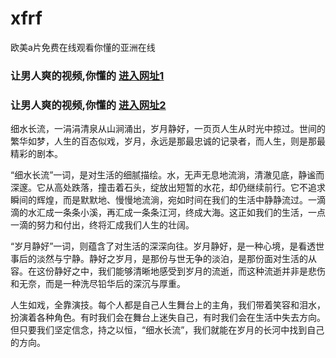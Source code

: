 # xfrf
欧美a片免费在线观看你懂的亚洲在线
                 
### 让男人爽的视频,你懂的  [进入网址1](https://jaakcc.com/?444)

### 让男人爽的视频,你懂的  [进入网址2](https://jaamcc.com/?444)
                       
细水长流，一涓涓清泉从山涧涌出，岁月静好，一页页人生从时光中掠过。世间的繁华如梦，人生的百态似戏，岁月，永远是那最忠诚的记录者，而人生，则是那最精彩的剧本。

“细水长流”一词，是对生活的细腻描绘。水，无声无息地流淌，清澈见底，静谧而深邃。它从高处跌落，撞击着石头，绽放出短暂的水花，却仍继续前行。它不追求瞬间的辉煌，而是默默地、慢慢地流淌，宛如时间在我们的生活中静静流过。一滴滴的水汇成一条条小溪，再汇成一条条江河，终成大海。这正如我们的生活，一点一滴的努力和付出，终将汇成我们人生的壮阔。

“岁月静好”一词，则蕴含了对生活的深深向往。岁月静好，是一种心境，是看透世事后的淡然与宁静。静好之岁月，是那份与世无争的淡泊，是那份面对生活的从容。在这份静好之中，我们能够清晰地感受到岁月的流逝，而这种流逝并非是悲伤和无奈，而是一种洗尽铅华后的深沉与厚重。

人生如戏，全靠演技。每个人都是自己人生舞台上的主角，我们带着笑容和泪水，扮演着各种角色。有时我们会在舞台上迷失自己，有时我们会在生活中失去方向。但只要我们坚定信念，持之以恒，“细水长流”，我们就能在岁月的长河中找到自己的方向。
